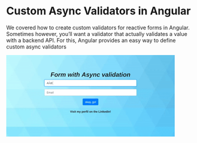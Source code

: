# Custom Async Validators in Angular

We covered how to create custom validators for reactive forms in Angular. Sometimes however, you’ll want a validator that actually validates a value with a backend API. For this, Angular provides an easy way to define custom async validators

![alt-text](https://github.com/andrelsa/user-validator/blob/master/src/app/shared/image/validation-async.gif)
